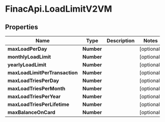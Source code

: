 # FinacApi.LoadLimitV2VM

## Properties
Name | Type | Description | Notes
------------ | ------------- | ------------- | -------------
**maxLoadPerDay** | **Number** |  | [optional] 
**monthlyLoadLimit** | **Number** |  | [optional] 
**yearlyLoadLimit** | **Number** |  | [optional] 
**maxLoadLimitPerTransaction** | **Number** |  | [optional] 
**maxLoadTriesPerDay** | **Number** |  | [optional] 
**maxLoadTriesPerMonth** | **Number** |  | [optional] 
**maxLoadTriesPerYear** | **Number** |  | [optional] 
**maxLoadTriesPerLifetime** | **Number** |  | [optional] 
**maxBalanceOnCard** | **Number** |  | [optional] 

